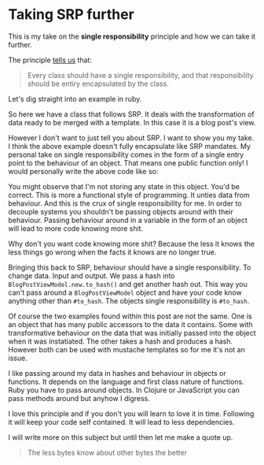 # Taking SRP further

This is my take on the **single responsibility** principle and
how we can take it further.

The principle [tells us][1] that:

> Every class should have a single responsibility, and that
> responsibility should be entiry encapsulated by the class.

Let's dig straight into an example in ruby.

<script src="https://gist.github.com/lukemorton/6670928.js"></script>

So here we have a class that follows SRP. It deals with the
transformation of data ready to be merged with a template. In
this case it is a blog post's view.

However I don't want to just tell you about SRP. I want to
show you my take. I think the above example doesn't fully
encapsulate like SRP mandates. My personal take on single
responsibility comes in the form of a single entry point to
the behaviour of an object. That means one public function
only! I would personally write the above code like so:

<script src="https://gist.github.com/lukemorton/6670974.js"></script>

You might observe that I'm not storing any state in this
object. You'd be correct. This is more a functional style of
programming. It unties data from behaviour. And this is the
crux of single responsibility for me. In order to decouple
systems you shouldn't be passing objects around with their
behaviour. Passing behaviour around in a variable in the form
of an object will lead to more code knowing more shit.

Why don't you want code knowing more shit? Because the less it
knows the less things go wrong when the facts it knows are no
longer true.

Bringing this back to SRP, behaviour should have a single
responsibility. To change data. Input and output. We pass a
hash into `BlogPostViewModel.new.to_hash()` and get another
hash out. This way you can't pass around a `BlogPostViewModel`
object and have your code know anything other than `#to_hash`.
The objects single responsibility is `#to_hash`.

Of course the two examples found within this post are not
the same. One is an object that has many public accessors to
the data it contains. Some with transformative behaviour on
the data that was initially passed into the object when it was
instatiated. The other takes a hash and produces a hash.
However both can be used with mustache templates so for me
it's not an issue.

I like passing around my data in hashes and behaviour in
objects or functions. It depends on the language and first
class nature of functions. Ruby you have to pass around
objects. In Clojure or JavaScript you can pass methods around
but anyhow I digress.

I love this principle and if you don't you will learn to love
it in time. Following it will keep your code self contained.
It will lead to less dependencies.

I will write more on this subject but until then let me make
a quote up.

> The less bytes know about other bytes the better

[1]: http://en.wikipedia.org/wiki/Single_responsibility_principle
